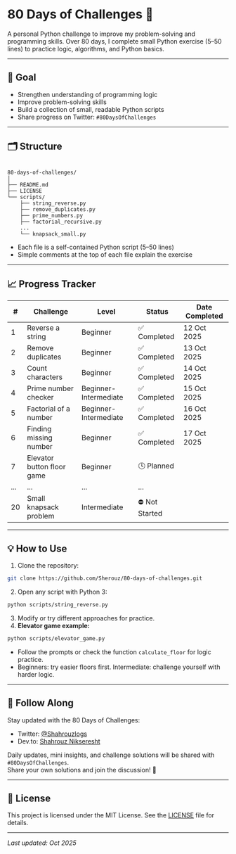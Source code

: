 # 80 Days of Challenges 🐍

A personal Python challenge to improve my problem-solving and programming skills.
Over 80 days, I complete small Python exercise (5–50 lines) to practice logic, algorithms, and Python basics.

---

## 📌 Goal

- Strengthen understanding of programming logic
- Improve problem-solving skills
- Build a collection of small, readable Python scripts
- Share progress on Twitter: `#80DaysOfChallenges`

---

## 🗂️ Structure

```

80-days-of-challenges/
│
├── README.md
├── LICENSE
└── scripts/
    ├── string_reverse.py
    ├── remove_duplicates.py
    ├── prime_numbers.py
    ├── factorial_recursive.py
    ...
    └── knapsack_small.py

```

- Each file is a self-contained Python script (5–50 lines)
- Simple comments at the top of each file explain the exercise

---

## 📈 Progress Tracker

| #   | Challenge                  | Level                 | Status         | Date Completed |
| --- | ---------------------------| --------------------- | -------------- | -------------- |
| 1   | Reverse a string           | Beginner              | ✅ Completed   | 12 Oct 2025    |
| 2   | Remove duplicates          | Beginner              | ✅ Completed   | 13 Oct 2025    |
| 3   | Count characters           | Beginner              | ✅ Completed   | 14 Oct 2025    |
| 4   | Prime number checker       | Beginner-Intermediate | ✅ Completed   | 15 Oct 2025    |
| 5   | Factorial of a number      | Beginner-Intermediate | ✅ Completed   | 16 Oct 2025    |
| 6   | Finding missing number     | Beginner              | ✅ Completed   | 17 Oct 2025    |
| 7   | Elevator button floor game | Beginner              | 🕓 Planned     |                |
| ... | ...                        | ...                   | ...             |                |
| 20  | Small knapsack problem     | Intermediate          | ⛔ Not Started |                |

---

## 💡 How to Use

1. Clone the repository:

```bash
git clone https://github.com/Sherouz/80-days-of-challenges.git
```

2. Open any script with Python 3:

```bash
python scripts/string_reverse.py
```

3. Modify or try different approaches for practice.
4. **Elevator game example:**

```bash
python scripts/elevator_game.py
```

* Follow the prompts or check the function `calculate_floor` for logic practice.
* Beginners: try easier floors first. Intermediate: challenge yourself with harder logic.
---

## 🔗 Follow Along

Stay updated with the 80 Days of Challenges:

- Twitter: [@Shahrouzlogs](https://x.com/Shahrouzlogs/)
- Dev.to: [Shahrouz Nikseresht](https://dev.to/shahrouzlogs/)

Daily updates, mini insights, and challenge solutions will be shared with `#80DaysOfChallenges`.  
Share your own solutions and join the discussion! 🚀

---

## 📝 License

This project is licensed under the MIT License. See the [LICENSE](LICENSE) file for details.

---

*Last updated: Oct 2025*
